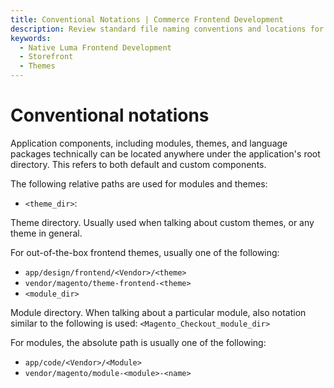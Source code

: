 ```yaml
---
title: Conventional Notations | Commerce Frontend Development
description: Review standard file naming conventions and locations for Adobe Commerce and Magento Open Source components.
keywords:
  - Native Luma Frontend Development
  - Storefront
  - Themes
---
```


# Conventional notations

Application components, including modules, themes, and language packages technically can be located anywhere under the application's root directory. This refers to both default and custom components.

The following relative paths are used for modules and themes:

-  `<theme_dir>`:

Theme directory. Usually used when talking about custom themes, or any theme in general.

For out-of-the-box frontend themes, usually one of the following:

-  `app/design/frontend/<Vendor>/<theme>`
-  `vendor/magento/theme-frontend-<theme>`
-  `<module_dir>`

Module directory. When talking about a particular module, also notation similar to the following is used: `<Magento_Checkout_module_dir>`

For modules, the absolute path is usually one of the following:

-  `app/code/<Vendor>/<Module>`
-  `vendor/magento/module-<module>-<name>`
